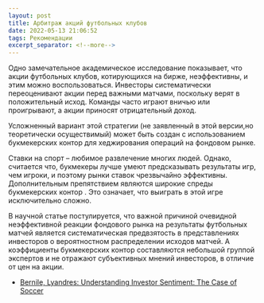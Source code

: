 ```yaml
---
layout: post
title: Арбитраж акций футбольных клубов
date: 2022-05-13 21:06:52
tags: Рекомендации
excerpt_separator: <!--more-->
---
```

Одно замечательное академическое исследование показывает, что акции футбольных клубов, котирующихся на бирже, неэффективны, и этим можно воспользоваться.
Инвесторы систематически переоценивают акции перед важными матчами, поскольку верят в положительный исход. Команды часто играют вничью или проигрывают, а акции приносят отрицательный доход.
<!--more-->

Усложненный вариант этой стратегии (не заявленный в этой версии,но теоретически осуществимый) может быть создан с использованием букмекерских контор для
хеджирования операций на фондовом рынке.

Ставки на спорт – любимое развлечение многих людей. Однако, считается что, букмекеры лучше умеют предсказывать результаты игр, чем игроки,
и поэтому рынки ставок чрезвычайно эффективны. Дополнительным препятствием являются широкие спреды букмекерских контор . 
Это означает, что выиграть в этой игре исключительно сложно.

В научной статье постулируется, что важной причиной очевидной неэффективной реакции фондового рынка на результаты футбольных матчей является
систематическая предвзятость в представлениях инвесторов о вероятностном распределении исходов матчей. А коэффициенты букмекерских контор
составляются небольшой группой экспертов и не отражают субъективных мнений инвесторов, в отличие от цен на акции.


* <a href="http://papers.ssrn.com/sol3/papers.cfm?abstract_id=1343685">Bernile, Lyandres: Understanding Investor Sentiment: The Case of Soccer</a>
 





